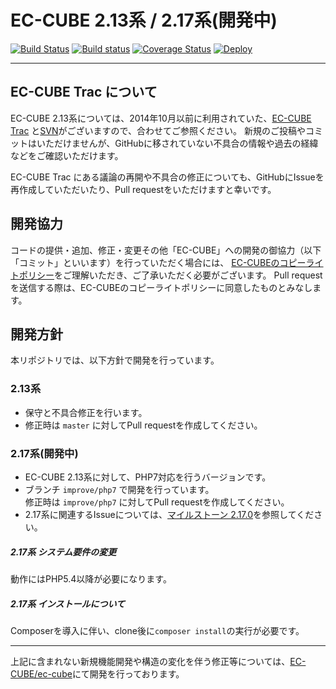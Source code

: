# EC-CUBE 2.13系 / 2.17系(開発中)
[![Build Status](https://travis-ci.org/EC-CUBE/eccube-2_13.svg)](https://travis-ci.org/EC-CUBE/eccube-2_13)
[![Build status](https://ci.appveyor.com/api/projects/status/4k58ucq2smwc4h7n/branch/master?svg=true)](https://ci.appveyor.com/project/ECCUBE/eccube-2-13/branch/master)
[![Coverage Status](https://coveralls.io/repos/EC-CUBE/eccube-2_13/badge.png)](https://coveralls.io/r/EC-CUBE/eccube-2_13)
[![Deploy](https://www.herokucdn.com/deploy/button.png)](https://heroku.com/deploy)

---

## EC-CUBE Trac について

EC-CUBE 2.13系については、2014年10月以前に利用されていた、[EC-CUBE Trac](http://svn.ec-cube.net/open_trac/) と[SVN](http://svn.ec-cube.net/open/)がございますので、合わせてご参照ください。
新規のご投稿やコミットはいただけませんが、GitHubに移されていない不具合の情報や過去の経緯などをご確認いただけます。  

EC-CUBE Trac にある議論の再開や不具合の修正についても、GitHubにIssueを再作成していただいたり、Pull requestをいただけますと幸いです。

## 開発協力

コードの提供・追加、修正・変更その他「EC-CUBE」への開発の御協力（以下「コミット」といいます）を行っていただく場合には、
[EC-CUBEのコピーライトポリシー](https://github.com/EC-CUBE/ec-cube/blob/50de4ac511ab5a5577c046b61754d98be96aa328/LICENSE.txt)をご理解いただき、ご了承いただく必要がございます。
Pull requestを送信する際は、EC-CUBEのコピーライトポリシーに同意したものとみなします。

## 開発方針

本リポジトリでは、以下方針で開発を行っています。

### 2.13系

* 保守と不具合修正を行います。
* 修正時は `master` に対してPull requestを作成してください。

### 2.17系(開発中)

* EC-CUBE 2.13系に対して、PHP7対応を行うバージョンです。
* ブランチ `improve/php7` で開発を行っています。  
修正時は `improve/php7` に対してPull requestを作成してください。
* 2.17系に関連するIssueについては、[マイルストーン 2.17.0](https://github.com/EC-CUBE/eccube-2_13/milestone/5)を参照してください。

##### 2.17系 システム要件の変更

動作にはPHP5.4以降が必要になります。

##### 2.17系 インストールについて

Composerを導入に伴い、clone後に`composer install`の実行が必要です。

---

上記に含まれない新規機能開発や構造の変化を伴う修正等については、[EC-CUBE/ec-cube](https://github.com/EC-CUBE/ec-cube)にて開発を行っております。

